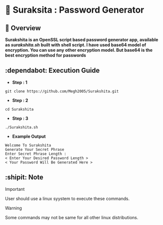 # :closed_lock_with_key: Suraksita : Password Generator
## :nazar_amulet: Overview
**Surakshita is an OpenSSL script based password generator app, available as _surakshita.sh_ built with shell script. I  have used base64 model of encryption. You can use any other encryption model. But base64 is the best encryption method for passwords**

## :dependabot: Execution Guide
- **Step : 1**
```shell
git clone https://github.com/Megh2005/Surakshita.git
```
- **Step : 2**
```shell
cd Surakshita
```
- **Step : 3**
```shell
./Surakshita.sh
```
- **Example Output**
```shell
Welcome To Surakshita
Generate Your Secret Phrase
Enter Secret Phrase Length :
< Enter Your Desired Password Length >
< Your Password Will Be Generated Here >
```
## :shipit: Note

> [!IMPORTANT]
> User should use a linux syystem to execute these commands.

> [!WARNING]
> Some commands may not be same for all other linux distributions.
